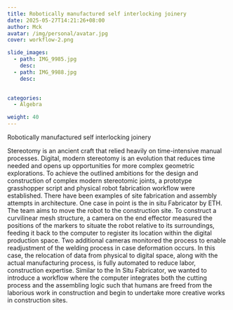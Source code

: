 ```yaml
---
title: Robotically manufactured self interlocking joinery
date: 2025-05-27T14:21:26+08:00
author: Mck
avatar: /img/personal/avatar.jpg
cover: workflow-2.png

slide_images:
  - path: IMG_9985.jpg
    desc:
  - path: IMG_9988.jpg
    desc:
    

categories:
  - Algebra

weight: 40
---
```




Robotically manufactured self interlocking joinery

<!--more-->


Stereotomy is an ancient craft that relied heavily on time-intensive manual processes. Digital, modern stereotomy is an evolution that reduces time needed and opens up opportunities for more complex geometric explorations. To achieve the outlined ambitions for the design and construction of complex modern stereotomic joints, a prototype grasshopper script and physical robot fabrication workflow were established. 
There have been examples of site fabrication and assembly attempts in architecture. One case in point is the in situ Fabricator by ETH. The team aims to move the robot to the construction site. To construct a curvilinear mesh structure, a camera on the end effector measured the positions of the markers to situate the robot relative to its surroundings, feeding it back to the computer to register its location within the digital production space. Two additional cameras monitored the process to enable readjustment of the welding process in case deformation occurs. In this case, the relocation of data from physical to digital space, along with the actual manufacturing process, is fully automated to reduce labor, construction expertise. Similar to the In Situ Fabricator, we wanted to introduce a workflow where the computer integrates both the cutting process and the assembling logic such that humans are freed from the laborious work in construction and begin to undertake more creative works in construction sites.

